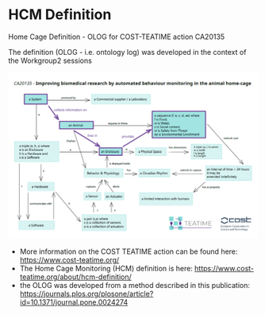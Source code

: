 # HCM Definition
 Home Cage Definition - OLOG for COST-TEATIME action CA20135

The definition (OLOG - i.e. ontology log) was developed in the context of the Workgroup2 sessions

 ![Definition of Home Cage Monitoring using an OLOG (ontology log)](https://github.com/NeuroBAU/HCM-Definition/blob/main/print/2024-08-13_HCM-Definition_COST-TEATIME-20135.PNG "Home Cage monitoring definition")

- More information on the COST TEATIME action can be found here: <https://www.cost-teatime.org/>
- The Home Cage Monitoring (HCM) definition is here: <https://www.cost-teatime.org/about/hcm-definition/>
- the OLOG was developed from a method described in this publication: <https://journals.plos.org/plosone/article?id=10.1371/journal.pone.0024274>

